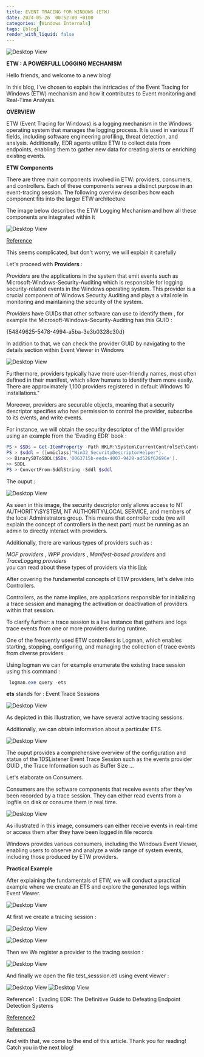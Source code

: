 ```yaml
---
title: EVENT TRACING FOR WINDOWS (ETW)
date: 2024-05-26  00:52:00 +0100
categories: [Windows Internals]
tags: [blog]
render_with_liquid: false
---
```



![Desktop View](/media/etw0.png)

**ETW : A POWERFULL LOGGING MECHANISM**

Hello friends, and welcome to a new blog!

In this blog, I've chosen to explain the intricacies of the Event Tracing for Windows (ETW) mechanism and how it contributes to Event monitoring and Real-Time Analysis.

**OVERVIEW**

ETW (Event Tracing for Windows) is a logging mechanism in the Windows operating system that manages the logging process. It is used in various IT fields, including software engineering profiling, threat detection, and analysis. Additionally, EDR agents utilize ETW to collect data from endpoints, enabling them to gather new data for creating alerts or enriching existing events.

**ETW Components**

There are three main components involved in ETW: providers, consumers, and controllers. Each of these components serves a distinct purpose in an event-tracing session. The following overview describes how each component fits into the larger ETW architecture


The image below describes the ETW Logging Mechanism and how all these components are integrated within it 

![Desktop View](/media/etw1.png)

[Reference](https://web.archive.org/web/20200725154736/https://docs.microsoft.com/en-us/archive/blogs/ntdebugging/part-1-etw-introduction-and-overview)
 
This seems complicated, but don't worry; we will explain it carefully

Let's proceed with **Providers** :

*Providers* are the applications in the system that emit events such as Microsoft-Windows-Security-Auditing which is responsible for logging security-related events in the Windows operating system. This provider is a crucial component of Windows Security Auditing and plays a vital role in monitoring and maintaining the security of the system.

*Providers* have GUIDs that other software can use to identify them , for example the Microsoft-Windows-Security-Auditing has this GUID :

 {54849625-5478-4994-a5ba-3e3b0328c30d}


In addition to that, we can check the provider GUID by navigating to the details section within Event Viewer in Windows

![Desktop View](/media/etw2.png)

Furthermore, providers typically have more user-friendly names, most often defined in their manifest, which allow humans to identify them more easily. There are approximately 1,100 providers registered in default Windows 10 installations."

Moreover, providers are securable objects, meaning that a security descriptor specifies who has permission to control the provider, subscribe to its events, and write events.

For instance, we will obtain the security descriptor of the WMI provider using an example from the 'Evading EDR' book :
```powershell
PS > $SDs = Get-ItemProperty -Path HKLM:\System\CurrentControlSet\Control\WMI\Security
PS > $sddl = ([wmiclass]"Win32_SecurityDescriptorHelper").
>> BinarySDToSDDL($SDs.'0063715b-eeda-4007-9429-ad526f62696e').
>> SDDL
PS > ConvertFrom-SddlString -Sddl $sddl
```

The ouput : 

![Desktop View](/media/etw5.png)

As seen in this image, the security descriptor only allows access to NT AUTHORITY\SYSTEM, NT AUTHORITY\LOCAL SERVICE, and members of the local Administrators group. This means that controller code (we will explain the concept of controllers in the next part) must be running as an admin to directly interact with providers.

Additionally, there are various types of providers such as : 

*MOF providers* , *WPP providers*  , *Manifest-based providers* and *TraceLogging providers*  
 you can read about these types of providers via this [link](https://learn.microsoft.com/en-us/windows/win32/etw/about-event-tracing?source=post_page-----997725c082bf--------------------------------
 )


After covering the fundamental concepts of ETW providers, let's delve into Controllers.

Controllers, as the name implies, are applications responsible for initializing a trace session and managing the activation or deactivation of providers within that session.

To clarify further: a trace session is a live instance that gathers and logs trace events from one or more providers during runtime.

One of the frequently used ETW controllers is Logman, which enables starting, stopping, configuring, and managing the collection of trace events from diverse providers.

Using logman we can for example enumerate the existing trace session using this command : 
```powershell
 logman.exe query -ets
```

**ets** stands for : Event Trace Sessions


![Desktop View](/media/etw6.png)

As depicted in this illustration, we have several active tracing sessions.

Additionally, we can obtain information about a particular ETS. 

![Desktop View](/media/etw7.png)


The ouput provides a comprehensive overview of the configuration and status of the 1DSListener Event Trace Session such as the events provider GUID , the Trace Information such as Buffer Size ...



Let's elaborate on Consumers.

Consumers are the software components that receive events after they’ve been recorded by a trace session. They can either read events from a logfile on disk or consume them in real time.

![Desktop View](/media/etw8.png)

As illustrated in this image, consumers can either receive events in real-time or access them after they have been logged in file records


Windows provides various consumers, including the Windows Event Viewer, enabling users to observe and analyze a wide range of system events, including those produced by ETW providers.

**Practical Example** 
 
After explaining the fundamentals of ETW, we will conduct a practical example where we create an ETS and explore the generated logs within Event Viewer.

![Desktop View](/media/etw9.png)


At first we create a tracing session :

![Desktop View](/media/etw10.png)

![Desktop View](/media/etw11.png)

Then we We  register a provider to the tracing session :


![Desktop View](/media/etw12.png)


And finally we open the file test_sesssion.etl using event viewer  :


![Desktop View](/media/etw13.png)
![Desktop View](/media/etw14.png)

Reference1 : Evading EDR: The Definitive Guide to Defeating Endpoint Detection Systems

[Reference2](https://learn.microsoft.com/en-us/windows/win32/etw/about-event-tracing)

[Reference3](https://www.ired.team/miscellaneous-reversing-forensics/windows-kernel-internals/etw-event-tracing-for-windows-101)

And with that, we come to the end of this article. Thank you for reading! Catch you in the next blog!


